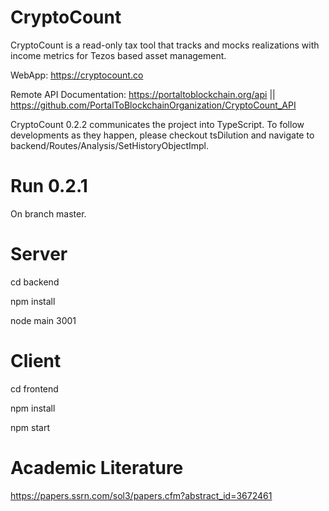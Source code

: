 # CryptoCount
CryptoCount is a read-only tax tool that tracks and mocks realizations with income metrics for Tezos based asset management.

WebApp: https://cryptocount.co

Remote API Documentation: https://portaltoblockchain.org/api || https://github.com/PortalToBlockchainOrganization/CryptoCount_API


CryptoCount 0.2.2 communicates the project into TypeScript. To follow developments as they happen, please checkout tsDilution and navigate to backend/Routes/Analysis/SetHistoryObjectImpl.

# Run 0.2.1

On branch master.

# Server
cd backend

npm install

node main 3001

# Client

cd frontend

npm install 

npm start

# Academic Literature

https://papers.ssrn.com/sol3/papers.cfm?abstract_id=3672461

